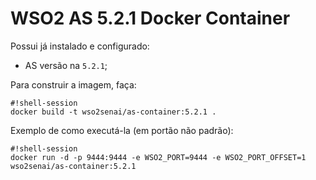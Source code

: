 # WSO2 AS 5.2.1 Docker Container

Possui já instalado e configurado:

* AS versão na `5.2.1`;

Para construir a imagem, faça:

```
#!shell-session
docker build -t wso2senai/as-container:5.2.1 .
```

Exemplo de como executá-la (em portão não padrão):

```
#!shell-session
docker run -d -p 9444:9444 -e WSO2_PORT=9444 -e WSO2_PORT_OFFSET=1 wso2senai/as-container:5.2.1
```